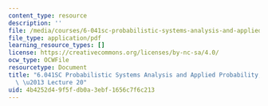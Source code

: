 ```yaml
---
content_type: resource
description: ''
file: /media/courses/6-041sc-probabilistic-systems-analysis-and-applied-probability-fall-2013/4b4252d49f5fdb0a3ebf1656c7f6c213_MIT6_041SCF13_lec20_300k.pdf
file_type: application/pdf
learning_resource_types: []
license: https://creativecommons.org/licenses/by-nc-sa/4.0/
ocw_type: OCWFile
resourcetype: Document
title: "6.041SC Probabilistic Systems Analysis and Applied Probability, Fall 2013Transcript\
  \ \u2013 Lecture 20"
uid: 4b4252d4-9f5f-db0a-3ebf-1656c7f6c213
---
```

